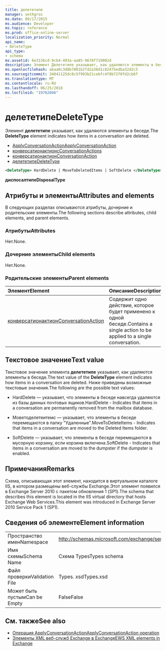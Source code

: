 ```yaml
---
title: делететипе
manager: sethgros
ms.date: 09/17/2015
ms.audience: Developer
ms.topic: reference
ms.prod: office-online-server
localization_priority: Normal
api_name:
- DeleteType
api_type:
- schema
ms.assetid: 6e3136cd-9cb4-493a-aa85-9678f719002d
description: Элемент Делететипе указывает, как удаляются элементы в беседе.
ms.openlocfilehash: abaa0c3d8b7001b2f42a38d1c82475edba32d2c5
ms.sourcegitcommit: 34041125dc8c5f993b21cebfc4f8b72f0fd2cb6f
ms.translationtype: MT
ms.contentlocale: ru-RU
ms.lasthandoff: 06/25/2018
ms.locfileid: "19762046"
---
```

# <a name="deletetype"></a><span data-ttu-id="d3641-103">делететипе</span><span class="sxs-lookup"><span data-stu-id="d3641-103">DeleteType</span></span>

<span data-ttu-id="d3641-104">Элемент **делететипе** указывает, как удаляются элементы в беседе.</span><span class="sxs-lookup"><span data-stu-id="d3641-104">The **DeleteType** element indicates how items in a conversation are deleted.</span></span> 
  
- [<span data-ttu-id="d3641-105">ApplyConversationAction</span><span class="sxs-lookup"><span data-stu-id="d3641-105">ApplyConversationAction</span></span>](applyconversationaction.md)  
- [<span data-ttu-id="d3641-106">конверсатионактионс</span><span class="sxs-lookup"><span data-stu-id="d3641-106">ConversationActions</span></span>](conversationactions.md)  
- [<span data-ttu-id="d3641-107">конверсатионактион</span><span class="sxs-lookup"><span data-stu-id="d3641-107">ConversationAction</span></span>](conversationaction.md)  
- [<span data-ttu-id="d3641-108">делететипе</span><span class="sxs-lookup"><span data-stu-id="d3641-108">DeleteType</span></span>](deletetype.md)
  
```XML
<DeleteType> HardDelete | MoveToDeletedItems | SoftDelete </DeleteType>
```

 <span data-ttu-id="d3641-109">**диспосалтипе**</span><span class="sxs-lookup"><span data-stu-id="d3641-109">**DisposalType**</span></span>
## <a name="attributes-and-elements"></a><span data-ttu-id="d3641-110">Атрибуты и элементы</span><span class="sxs-lookup"><span data-stu-id="d3641-110">Attributes and elements</span></span>

<span data-ttu-id="d3641-111">В следующих разделах описываются атрибуты, дочерние и родительские элементы.</span><span class="sxs-lookup"><span data-stu-id="d3641-111">The following sections describe attributes, child elements, and parent elements.</span></span>
  
### <a name="attributes"></a><span data-ttu-id="d3641-112">Атрибуты</span><span class="sxs-lookup"><span data-stu-id="d3641-112">Attributes</span></span>

<span data-ttu-id="d3641-113">Нет.</span><span class="sxs-lookup"><span data-stu-id="d3641-113">None.</span></span>
  
### <a name="child-elements"></a><span data-ttu-id="d3641-114">Дочерние элементы</span><span class="sxs-lookup"><span data-stu-id="d3641-114">Child elements</span></span>

<span data-ttu-id="d3641-115">Нет.</span><span class="sxs-lookup"><span data-stu-id="d3641-115">None.</span></span>
  
### <a name="parent-elements"></a><span data-ttu-id="d3641-116">Родительские элементы</span><span class="sxs-lookup"><span data-stu-id="d3641-116">Parent elements</span></span>

|<span data-ttu-id="d3641-117">**Элемент**</span><span class="sxs-lookup"><span data-stu-id="d3641-117">**Element**</span></span>|<span data-ttu-id="d3641-118">**Описание**</span><span class="sxs-lookup"><span data-stu-id="d3641-118">**Description**</span></span>|
|:-----|:-----|
|[<span data-ttu-id="d3641-119">конверсатионактион</span><span class="sxs-lookup"><span data-stu-id="d3641-119">ConversationAction</span></span>](conversationaction.md) <br/> |<span data-ttu-id="d3641-120">Содержит одно действие, которое будет применено к одной беседе.</span><span class="sxs-lookup"><span data-stu-id="d3641-120">Contains a single action to be applied to a single conversation.</span></span>  <br/> |
   
## <a name="text-value"></a><span data-ttu-id="d3641-121">Текстовое значение</span><span class="sxs-lookup"><span data-stu-id="d3641-121">Text value</span></span>

<span data-ttu-id="d3641-122">Текстовое значение элемента **делететипе** указывает, как удаляются элементы в беседе.</span><span class="sxs-lookup"><span data-stu-id="d3641-122">The text value of the **DeleteType** element indicates how items in a conversation are deleted.</span></span> <span data-ttu-id="d3641-123">Ниже приведены возможные текстовые значения.</span><span class="sxs-lookup"><span data-stu-id="d3641-123">The following are the possible text values:</span></span> 
  
- <span data-ttu-id="d3641-124">HardDelete — указывает, что элементы в беседе навсегда удаляются из базы данных почтовых ящиков.</span><span class="sxs-lookup"><span data-stu-id="d3641-124">HardDelete - Indicates that items in a conversation are permanently removed from the mailbox database.</span></span>
    
- <span data-ttu-id="d3641-125">Моветоделетеитемс — указывает, что элементы в беседе перемещаются в папку "Удаленные".</span><span class="sxs-lookup"><span data-stu-id="d3641-125">MoveToDeleteItems - Indicates that items in a conversation are moved to the Deleted Items folder.</span></span>
    
- <span data-ttu-id="d3641-126">SoftDelete — указывает, что элементы в беседе перемещаются в мусорную корзину, если корзина включена.</span><span class="sxs-lookup"><span data-stu-id="d3641-126">SoftDelete - Indicates that items in a conversation are moved to the dumpster if the dumpster is enabled.</span></span>
    
## <a name="remarks"></a><span data-ttu-id="d3641-127">Примечания</span><span class="sxs-lookup"><span data-stu-id="d3641-127">Remarks</span></span>

<span data-ttu-id="d3641-128">Схема, описывающая этот элемент, находится в виртуальном каталоге IIS, в котором размещены веб-службы Exchange.Этот элемент появился в Exchange Server 2010 с пакетом обновления 1 (SP1).</span><span class="sxs-lookup"><span data-stu-id="d3641-128">The schema that describes this element is located in the IIS virtual directory that hosts Exchange Web Services.This element was introduced in Exchange Server 2010 Service Pack 1 (SP1).</span></span>
  
## <a name="element-information"></a><span data-ttu-id="d3641-129">Сведения об элементе</span><span class="sxs-lookup"><span data-stu-id="d3641-129">Element information</span></span>

|||
|:-----|:-----|
|<span data-ttu-id="d3641-130">Пространство имен</span><span class="sxs-lookup"><span data-stu-id="d3641-130">Namespace</span></span>  <br/> |http://schemas.microsoft.com/exchange/services/2006/types  <br/> |
|<span data-ttu-id="d3641-131">Имя схемы</span><span class="sxs-lookup"><span data-stu-id="d3641-131">Schema Name</span></span>  <br/> |<span data-ttu-id="d3641-132">Схема Types</span><span class="sxs-lookup"><span data-stu-id="d3641-132">Types schema</span></span>  <br/> |
|<span data-ttu-id="d3641-133">Файл проверки</span><span class="sxs-lookup"><span data-stu-id="d3641-133">Validation File</span></span>  <br/> |<span data-ttu-id="d3641-134">Types. xsd</span><span class="sxs-lookup"><span data-stu-id="d3641-134">Types.xsd</span></span>  <br/> |
|<span data-ttu-id="d3641-135">Может быть пустым</span><span class="sxs-lookup"><span data-stu-id="d3641-135">Can be Empty</span></span>  <br/> |<span data-ttu-id="d3641-136">False</span><span class="sxs-lookup"><span data-stu-id="d3641-136">False</span></span>  <br/> |
   
## <a name="see-also"></a><span data-ttu-id="d3641-137">См. также</span><span class="sxs-lookup"><span data-stu-id="d3641-137">See also</span></span>

- [<span data-ttu-id="d3641-138">Операция ApplyConversationAction</span><span class="sxs-lookup"><span data-stu-id="d3641-138">ApplyConversationAction operation</span></span>](applyconversationaction-operation.md)
- [<span data-ttu-id="d3641-139">Элементы XML веб-служб Exchange в Exchange</span><span class="sxs-lookup"><span data-stu-id="d3641-139">EWS XML elements in Exchange</span></span>](ews-xml-elements-in-exchange.md)

